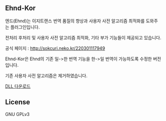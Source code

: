 
## Ehnd-Kor

엔드(Ehnd)는 이지트랜스 번역 품질의 향상과 사용자 사전 알고리즘 최적화를 도와주는 플러그인입니다.

전처리 후처리 및 사용자 사전 알고리즘 최적화, 기타 부가 기능들이 제공되고 있습니다.

공식 페이지 : http://sokcuri.neko.kr/220301117949

Ehnd-Kor은 Ehnd의 기존 일->한 번역 기능을 한->일 번역이 가능하도록 수정한 버전입니다. 

기존 사용자 사전 알고리즘은 제거하였습니다.

[DLL 다운로드](https://github.com/stypr/ehnd-kor/releases/)


## License
GNU GPLv3
